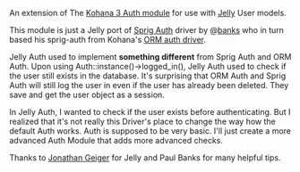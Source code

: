 An extension of The [Kohana 3 Auth module](http://github.com/kohana/auth) for use with [Jelly](http://github.com/jonathangeiger/kohana-jelly) User models.

This module is just a Jelly port of [Sprig Auth](http://github.com/banks/sprig-auth) driver by @[banks](http://github.com/banks) who in turn based his sprig-auth from Kohana's [ORM auth driver](http://github.com/kohana/auth).

Jelly Auth used to implement **something different** from Sprig Auth and ORM Auth. Upon using Auth::instance()->logged_in(), Jelly Auth used to check if the user still exists in the database. 
It's surprising that ORM Auth and Sprig Auth will still log the user in even if the user has already been deleted. They save and get the user object as a session. 

In Jelly Auth, I wanted to check if the user exists before authenticating. But I realized that it's not really this Driver's place to change the way how the default Auth works. Auth is supposed to be very basic. I'll just create a more advanced Auth Module that adds more advanced checks.

Thanks to [Jonathan Geiger](http://github.com/jonathangeiger) for Jelly and Paul Banks for many helpful tips.